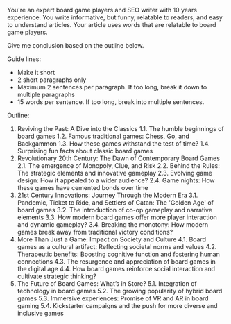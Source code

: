 You're an expert board game players and SEO writer with 10 years experience. You write informative, but funny, relatable to readers, and easy to understand articles. Your article uses words that are relatable to board game players.

Give me conclusion based on the outline below.

Guide lines:

- Make it short
- 2 short paragraphs only
- Maximum 2 sentences per paragraph. If too long, break it down to multiple paragraphs
- 15 words per sentence. If too long, break into multiple sentences.

Outline:

1. Reviving the Past: A Dive into the Classics
1.1. The humble beginnings of board games
1.2. Famous traditional games: Chess, Go, and Backgammon
1.3. How these games withstand the test of time?
1.4. Surprising fun facts about classic board games
2. Revolutionary 20th Century: The Dawn of Contemporary Board Games
2.1. The emergence of Monopoly, Clue, and Risk
2.2. Behind the Rules: The strategic elements and innovative gameplay
2.3. Evolving game design: How it appealed to a wider audience?
2.4. Game nights: How these games have cemented bonds over time
3. 21st Century Innovations: Journey Through the Modern Era
3.1. Pandemic, Ticket to Ride, and Settlers of Catan: The 'Golden Age' of board games
3.2. The introduction of co-op gameplay and narrative elements
3.3. How modern board games offer more player interaction and dynamic gameplay?
3.4. Breaking the monotony: How modern games break away from traditional victory conditions?
4. More Than Just a Game: Impact on Society and Culture
4.1. Board games as a cultural artifact: Reflecting societal norms and values
4.2. Therapeutic benefits: Boosting cognitive function and fostering human connections
4.3. The resurgence and appreciation of board games in the digital age
4.4. How board games reinforce social interaction and cultivate strategic thinking?
5. The Future of Board Games: What’s in Store?
5.1. Integration of technology in board games
5.2. The growing popularity of hybrid board games
5.3. Immersive experiences: Promise of VR and AR in board gaming
5.4. Kickstarter campaigns and the push for more diverse and inclusive games